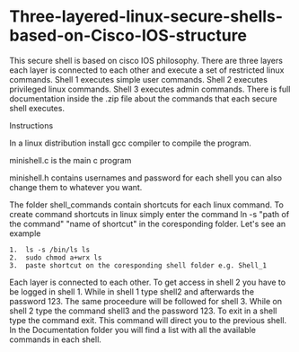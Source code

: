 # Three-layered-linux-secure-shells-based-on-Cisco-IOS-structure
This secure shell is based on cisco IOS philosophy. There are three layers each layer is connected to each other and execute a set of restricted linux commands. Shell 1 executes simple user commands. Shell 2 executes privileged linux commands. Shell 3 executes admin commands. There is full documentation inside the .zip file about the commands that each secure shell executes.

Instructions

In a linux distribution install gcc compiler to compile the program. 

minishell.c is the main c program 

minishell.h contains usernames and password for each shell you can also change them to whatever you want.

The folder shell_commands contain shortcuts for each linux command. To create command shortcuts in linux
simply enter the command ln -s "path of the command" "name of shortcut" in the coresponding folder.
Let's see an example

	1. 	ls -s /bin/ls ls
	2.	sudo chmod a+wrx ls
	3.	paste shortcut on the coresponding shell folder e.g. Shell_1

Each layer is connected to each other. To get access in shell 2 you have to be logged in shell 1.
While in shell 1 type shell2 and afterwards the password 123. The same proceedure will be followed 
for shell 3. While on shell 2 type the command shell3 and the password 123. To exit in a shell type
the command exit. This command will direct you to the previous shell.
In the Documentation folder you will find a list with all the available commands in each shell. 
